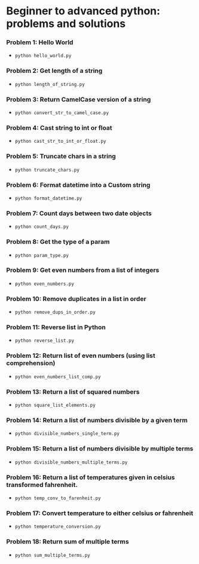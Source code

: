 # Beginner to advanced python: problems and solutions

### Problem 1: Hello World
- `python hello_world.py`

### Problem 2: Get length of a string
- `python length_of_string.py`

### Problem 3: Return CamelCase version of a string
- `python convert_str_to_camel_case.py`

### Problem 4: Cast string to int or float
- `python cast_str_to_int_or_float.py`

### Problem 5: Truncate chars in a string
- `python truncate_chars.py`

### Problem 6: Format datetime into a Custom string
- `python format_datetime.py`

### Problem 7: Count days between two date objects
- `python count_days.py`

### Problem 8: Get the type of a param
- `python param_type.py`

### Problem 9: Get even numbers from a list of integers
- `python even_numbers.py`

### Problem 10: Remove duplicates in a list in order
- `python remove_dups_in_order.py`

### Problem 11: Reverse list in Python
- `python reverse_list.py`

### Problem 12: Return list of even numbers (using list comprehension)
- `python even_numbers_list_comp.py`

### Problem 13: Return a list of squared numbers
- `python square_list_elements.py`

### Problem 14: Return a list of numbers divisible by a given term
- `python divisible_numbers_single_term.py`

### Problem 15: Return a list of numbers divisible by multiple terms
- `python divisible_numbers_multiple_terms.py`

### Problem 16: Return a list of temperatures given in celsius transformed fahrenheit.
- `python temp_conv_to_farenheit.py`

### Problem 17: Convert temperature to either celsius or fahrenheit
- `python temperature_conversion.py`

### Problem 18: Return sum of multiple terms
- `python sum_multiple_terms.py`
